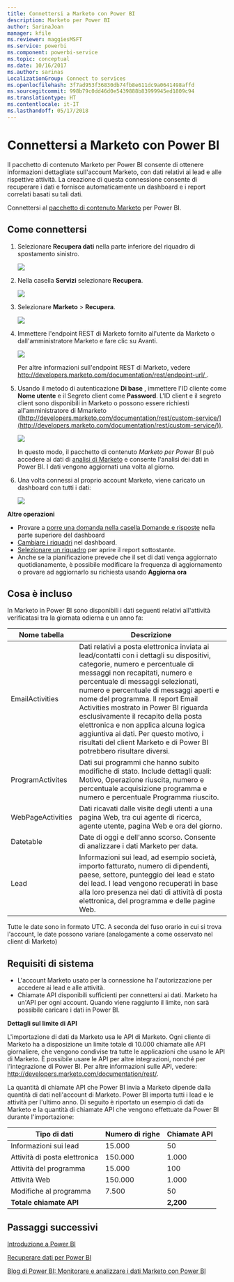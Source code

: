 ```yaml
---
title: Connettersi a Marketo con Power BI
description: Marketo per Power BI
author: SarinaJoan
manager: kfile
ms.reviewer: maggiesMSFT
ms.service: powerbi
ms.component: powerbi-service
ms.topic: conceptual
ms.date: 10/16/2017
ms.author: sarinas
LocalizationGroup: Connect to services
ms.openlocfilehash: 3f7ad953f36830db74fb8e611dc9a0641498affd
ms.sourcegitcommit: 998b79c0dd46d0e5439888b83999945ed1809c94
ms.translationtype: HT
ms.contentlocale: it-IT
ms.lasthandoff: 05/17/2018
---
```

# <a name="connect-to-marketo-with-power-bi"></a>Connettersi a Marketo con Power BI
Il pacchetto di contenuto Marketo per Power BI consente di ottenere informazioni dettagliate sull'account Marketo, con dati relativi ai lead e alle rispettive attività. La creazione di questa connessione consente di recuperare i dati e fornisce automaticamente un dashboard e i report correlati basati su tali dati.

Connettersi al [pacchetto di contenuto Marketo](https://app.powerbi.com/getdata/services/marketo) per Power BI.

## <a name="how-to-connect"></a>Come connettersi
1. Selezionare **Recupera dati** nella parte inferiore del riquadro di spostamento sinistro.
   
   ![](media/service-connect-to-marketo/pbi_getdata.png)
2. Nella casella **Servizi** selezionare **Recupera**.
   
   ![](media/service-connect-to-marketo/pbi_getservices.png) 
3. Selezionare **Marketo** \> **Recupera**.
   
   ![](media/service-connect-to-marketo/marketo.png)
4. Immettere l'endpoint REST di Marketo fornito all'utente da Marketo o dall'amministratore Marketo e fare clic su Avanti.
   
   ![](media/service-connect-to-marketo/pbi_marketoconnect.png)
   
   Per altre informazioni sull'endpoint REST di Marketo, vedere [http://developers.marketo.com/documentation/rest/endpoint-url/ ](http://developers.marketo.com/documentation/rest/endpoint-url/).
5. Usando il metodo di autenticazione **Di base** , immettere l'ID cliente come **Nome utente** e il Segreto client come **Password**. L'ID client e il segreto client sono disponibili in Marketo o possono essere richiesti all'amministratore di Mmarketo ([http://developers.marketo.com/documentation/rest/custom-service/](http://developers.marketo.com/documentation/rest/custom-service/)). 
   
   ![](media/service-connect-to-marketo/pbi_marketosignin.png)
   
   In questo modo, il pacchetto di contenuto *Marketo per Power BI* può accedere ai dati di [analisi di Marketo](https://powerbi.microsoft.com/integrations/marketo) e consente l'analisi dei dati in Power BI. I dati vengono aggiornati una volta al giorno.
6. Una volta connessi al proprio account Marketo, viene caricato un dashboard con tutti i dati:
   
   ![](media/service-connect-to-marketo/pbi_marketodash.png)

**Altre operazioni**

* Provare a [porre una domanda nella casella Domande e risposte](power-bi-q-and-a.md) nella parte superiore del dashboard
* [Cambiare i riquadri](service-dashboard-edit-tile.md) nel dashboard.
* [Selezionare un riquadro](service-dashboard-tiles.md) per aprire il report sottostante.
* Anche se la pianificazione prevede che il set di dati venga aggiornato quotidianamente, è possibile modificare la frequenza di aggiornamento o provare ad aggiornarlo su richiesta usando **Aggiorna ora**

## <a name="whats-included"></a>Cosa è incluso
In Marketo in Power BI sono disponibili i dati seguenti relativi all'attività verificatasi tra la giornata odierna e un anno fa:

| Nome tabella | Descrizione |
| --- | --- |
| EmailActivities |Dati relativi a posta elettronica inviata ai lead/contatti con i dettagli su dispositivi, categorie, numero e percentuale di messaggi non recapitati, numero e percentuale di messaggi selezionati, numero e percentuale di messaggi aperti e nome del programma. Il report Email Activities mostrato in Power BI riguarda esclusivamente il recapito della posta elettronica e non applica alcuna logica aggiuntiva ai dati. Per questo motivo, i risultati del client Marketo e di Power BI potrebbero risultare diversi. |
| ProgramActivites |Dati sui programmi che hanno subito modifiche di stato. Include dettagli quali: Motivo, Operazione riuscita, numero e percentuale acquisizione programma e numero e percentuale Programma riuscito. |
| WebPageActivities |Dati ricavati dalle visite degli utenti a una pagina Web, tra cui agente di ricerca, agente utente, pagina Web e ora del giorno. |
| Datetable |Date di oggi e dell'anno scorso.  Consente di analizzare i dati Marketo per data. |
| Lead |Informazioni sui lead, ad esempio società, importo fatturato, numero di dipendenti, paese, settore, punteggio dei lead e stato dei lead. I lead vengono recuperati in base alla loro presenza nei dati di attività di posta elettronica, del programma e delle pagine Web. |

Tutte le date sono in formato UTC. A seconda del fuso orario in cui si trova l'account, le date possono variare (analogamente a come osservato nel client di Marketo)

## <a name="system-requirements"></a>Requisiti di sistema
* L'account Marketo usato per la connessione ha l'autorizzazione per accedere ai lead e alle attività.
* Chiamate API disponibili sufficienti per connettersi ai dati.  Marketo ha un'API per ogni account.  Quando viene raggiunto il limite, non sarà possibile caricare i dati in Power BI. 

**Dettagli sul limite di API**

L'importazione di dati da Marketo usa le API di Marketo. Ogni cliente di Marketo ha a disposizione un limite totale di 10.000 chiamate alle API giornaliere, che vengono condivise tra tutte le applicazioni che usano le API di Marketo. È possibile usare le API per altre integrazioni, nonché per l'integrazione di Power BI. Per altre informazioni sulle API, vedere: <http://developers.marketo.com/documentation/rest/>.

La quantità di chiamate API che Power BI invia a Marketo dipende dalla quantità di dati nell'account di Marketo. Power BI importa tutti i lead e le attività per l'ultimo anno. Di seguito è riportato un esempio di dati da Marketo e la quantità di chiamate API che vengono effettuate da Power BI durante l'importazione:  

| Tipo di dati | Numero di righe | Chiamate API |
| --- | --- | --- |
| Informazioni sui lead |15.000 |50 |
| Attività di posta elettronica |150.000 |1.000 |
| Attività del programma |15.000 |100 |
| Attività Web |150.000 |1.000 |
| Modifiche al programma |7.500 |50 |
| **Totale chiamate API** | |**2,200** |

## <a name="next-steps"></a>Passaggi successivi
[Introduzione a Power BI](service-get-started.md)

[Recuperare dati per Power BI](service-get-data.md)

[Blog di Power BI: Monitorare e analizzare i dati Marketo con Power BI](http://blogs.msdn.com/b/powerbi/archive/2015/03/19/monitor-and-analyze-your-marketo-data-with-power-bi.aspx)

